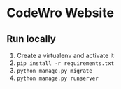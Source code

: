 # CodeWro Website

## Run locally

1. Create a virtualenv and activate it
2. `pip install -r requirements.txt`
3. `python manage.py migrate`
4. `python manage.py runserver`
